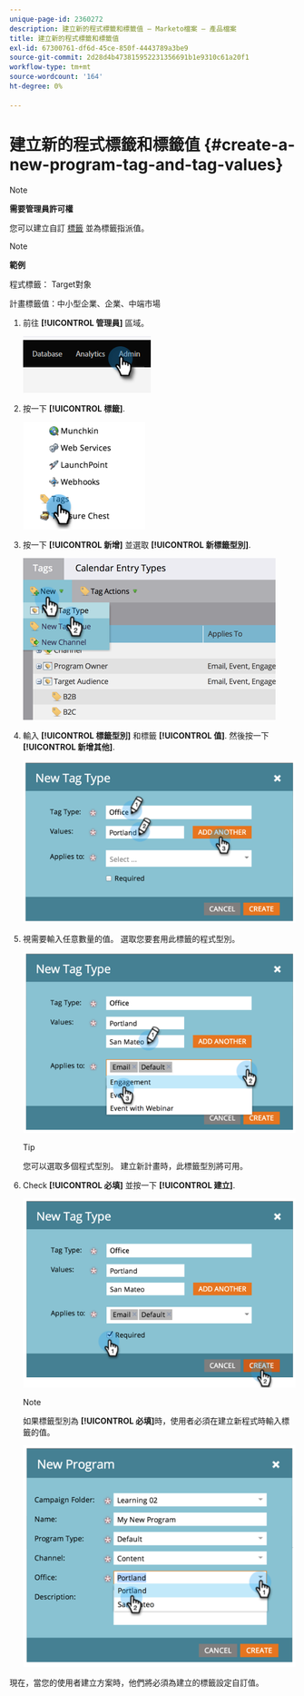 ```yaml
---
unique-page-id: 2360272
description: 建立新的程式標籤和標籤值 — Marketo檔案 — 產品檔案
title: 建立新的程式標籤和標籤值
exl-id: 67300761-df6d-45ce-850f-4443789a3be9
source-git-commit: 2d28d4b473815952231356691b1e9310c61a20f1
workflow-type: tm+mt
source-wordcount: '164'
ht-degree: 0%

---
```


# 建立新的程式標籤和標籤值 {#create-a-new-program-tag-and-tag-values}

>[!NOTE]
>
>**需要管理員許可權**

您可以建立自訂 [標籤](/help/marketo/product-docs/core-marketo-concepts/programs/working-with-programs/understanding-tags.md) 並為標籤指派值。

>[!NOTE]
>
>**範例**
>
>程式標籤： Target對象
>
>計畫標籤值：中小型企業、企業、中端市場

1. 前往 **[!UICONTROL 管理員]** 區域。

   ![](assets/create-a-new-program-tag-and-tag-values-1.png)

1. 按一下 **[!UICONTROL 標籤]**.

   ![](assets/create-a-new-program-tag-and-tag-values-2.png)

1. 按一下 **[!UICONTROL 新增]** 並選取 **[!UICONTROL 新標籤型別]**.

   ![](assets/create-a-new-program-tag-and-tag-values-3.png)

1. 輸入 **[!UICONTROL 標籤型別]** 和標籤 **[!UICONTROL 值]**. 然後按一下 **[!UICONTROL 新增其他]**.

   ![](assets/create-a-new-program-tag-and-tag-values-4.png)

1. 視需要輸入任意數量的值。 選取您要套用此標籤的程式型別。

   ![](assets/create-a-new-program-tag-and-tag-values-5.png)

   >[!TIP]
   >
   >您可以選取多個程式型別。 建立新計畫時，此標籤型別將可用。

1. Check **[!UICONTROL 必填]** 並按一下 **[!UICONTROL 建立]**.

   ![](assets/create-a-new-program-tag-and-tag-values-6.png)

   >[!NOTE]
   >
   >如果標籤型別為 **[!UICONTROL 必填]**&#x200B;時，使用者必須在建立新程式時輸入標籤的值。

   ![](assets/create-a-new-program-tag-and-tag-values-7.png)

現在，當您的使用者建立方案時，他們將必須為建立的標籤設定自訂值。

